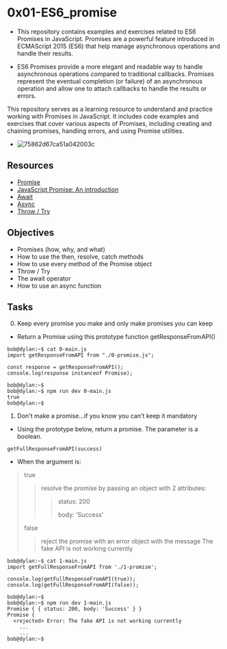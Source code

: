 # 0x01-ES6_promise
- This repository contains examples and exercises related to ES6 Promises in JavaScript. Promises are a powerful feature introduced in ECMAScript 2015 (ES6) that help manage asynchronous operations and handle their results.

- ES6 Promises provide a more elegant and readable way to handle asynchronous operations compared to traditional callbacks. Promises represent the eventual completion (or failure) of an asynchronous operation and allow one to attach callbacks to handle the results or errors.

This repository serves as a learning resource to understand and practice working with Promises in JavaScript. It includes code examples and exercises that cover various aspects of Promises, including creating and chaining promises, handling errors, and using Promise utilities.

- ![75862d67ca51a042003c](https://github.com/JO-YE/alx-frontend-javascript/assets/111038087/582a39bf-3f11-47d2-b54a-bae7f1b5d881)

## Resources
- [Promise](https://developer.mozilla.org/en-US/docs/Web/JavaScript/Reference/Global_Objects/Promise)
- [JavaScript Promise: An introduction](https://web.dev/promises/)
- [Await](https://developer.mozilla.org/en-US/docs/Web/JavaScript/Reference/Operators/await)
- [Async](https://developer.mozilla.org/en-US/docs/Web/JavaScript/Reference/Statements/async_function)
- [Throw / Try](https://developer.mozilla.org/en-US/docs/Web/JavaScript/Reference/Statements/throw)

## Objectives
- Promises (how, why, and what)
- How to use the then, resolve, catch methods
- How to use every method of the Promise object
- Throw / Try
- The await operator
- How to use an async function

## Tasks
0. Keep every promise you make and only make promises you can keep
- Return a Promise using this prototype function getResponseFromAPI()
```
bob@dylan:~$ cat 0-main.js
import getResponseFromAPI from "./0-promise.js";

const response = getResponseFromAPI();
console.log(response instanceof Promise);

bob@dylan:~$ 
bob@dylan:~$ npm run dev 0-main.js 
true
bob@dylan:~$ 
```

1. Don't make a promise...if you know you can't keep it
mandatory
- Using the prototype below, return a promise. The parameter is a boolean.
```
getFullResponseFromAPI(success)
```
- When the argument is:

> true
>> resolve the promise by passing an object with 2 attributes:
>>> status: 200
>>>
>>> body: 'Success'
>
> false
>
>> reject the promise with an error object with the message The fake API is not working currently

```
bob@dylan:~$ cat 1-main.js
import getFullResponseFromAPI from './1-promise';

console.log(getFullResponseFromAPI(true));
console.log(getFullResponseFromAPI(false));

bob@dylan:~$ 
bob@dylan:~$ npm run dev 1-main.js 
Promise { { status: 200, body: 'Success' } }
Promise {
  <rejected> Error: The fake API is not working currently
    ...
    ...
bob@dylan:~$ 
```


